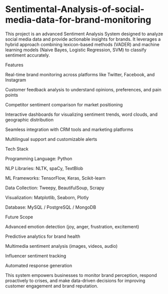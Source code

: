 # Sentimental-Analysis-of-social-media-data-for-brand-monitoring

This project is an advanced Sentiment Analysis System designed to analyze social media data and provide actionable insights for brands. It leverages a hybrid approach combining lexicon-based methods (VADER) and machine learning models (Naive Bayes, Logistic Regression, SVM) to classify sentiment accurately.

Features

Real-time brand monitoring across platforms like Twitter, Facebook, and Instagram

Customer feedback analysis to understand opinions, preferences, and pain points

Competitor sentiment comparison for market positioning

Interactive dashboards for visualizing sentiment trends, word clouds, and geographic distribution

Seamless integration with CRM tools and marketing platforms

Multilingual support and customizable alerts

Tech Stack

Programming Language: Python

NLP Libraries: NLTK, spaCy, TextBlob

ML Frameworks: TensorFlow, Keras, Scikit-learn

Data Collection: Tweepy, BeautifulSoup, Scrapy

Visualization: Matplotlib, Seaborn, Plotly

Database: MySQL / PostgreSQL / MongoDB

Future Scope

Advanced emotion detection (joy, anger, frustration, excitement)

Predictive analytics for brand health

Multimedia sentiment analysis (images, videos, audio)

Influencer sentiment tracking

Automated response generation

This system empowers businesses to monitor brand perception, respond proactively to crises, and make data-driven decisions for improving customer engagement and brand reputation.

